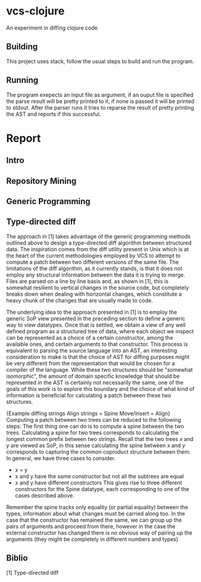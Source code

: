# vcs-clojure
An experiment in diffing clojure code

## Building
This project uses stack, follow the usual steps to build and run the program.

## Running
The program exepects an input file as argument, if an ouput file is specified the parse result will be pretty printed to it, if none is passed it will be printed to stdout.
After the parser runs it tries to reparse the result of pretty printing the AST and reports if this successful.


# Report
## Intro

## Repository Mining

## Generic Programming

## Type-directed diff

The approach in [1] takes advantage of the generic programming methods outlined above to design a type-directed diff algorithm between structured data.
The inspiration comes from the diff utility present in Unix which is at the heart of the current methodologies employed by VCS to attempt to compute a patch between two different versions of the same file.
The limitations of the diff algorithm, as it currently stands, is that it does not employ any structural information between the data it is trying to merge. Files are parsed on a line by line basis and, as shown in [1], this is somewhat resilient to vertical changes in the source code, but completely breaks down when dealing with horizontal changes, which constitute a heavy chunk of the changes that are usually made to code.

The underlying idea to the approach presented in [1] is to employ the generic SoP view presented in the preceding section to define a generic way to view datatypes. Once that is settled, we obtain a view of any well defined program as a structured tree of data, where each object we inspect can be represented as a choice of a certain constructor, among the available ones, and certain arguments to that constructor. This process is equivalent to parsing the source language into an AST, an interesting consideration to make is that the choice of AST for diffing purposes might be very different from the representation that would be chosen for a compiler of the language.
While these two structures should be "somewhat isomorphic", the amount of domain specific knowledge that should be represented in the AST is certainly not necessarily the same, one of the goals of this work is to explore this boundary and the choice of what kind of information is beneficial for calculating a patch between these two structures.

{Example diffing strings
Align strings = Spine
Move/insert = Align}
Computing a patch between two trees can be reduced to the following steps:
The first thing one can do is to compute a spine between the two trees. Calculating a spine for two trees corresponds to calculating the longest common prefix between two strings.
Recall that the two trees *x* and *y* are viewed as SoP, in this sense calculating the spine between *x* and *y* corresponds to capturing the common coproduct structure between them.
In general, we have three cases to consider.
- x = y
- x and y have the same constructor but not all the subtrees are equal
- x and y have different constructors
This gives rise to three different constructors for the Spine datatype, each corresponding to one of the cases described above.

Remember the spine tracks only equality (or partial equality) between the types, information about what changes must be carried along too. In the case that the constructor has remained the same, we can group up the pairs of arguments and proceed from there, however in the case the external constructor has changed there is no obvious way of pairing up the arguments (they might be completely in different numbers and types)

## Biblio

[1] Type-directed diff
